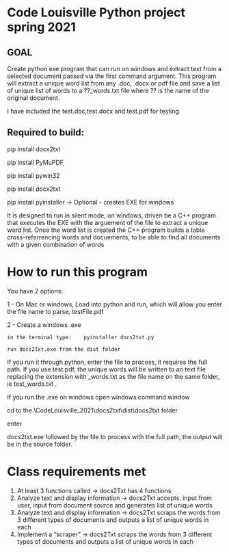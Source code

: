 # Code Louisville Python project spring 2021

## GOAL

Create python exe program that can run on windows and extract text from a selected document passed via the first command argument.
This program will extract a unique word list from any .doc, .docx or pdf file and save a list of unique list of words to a ??_words.txt file where ?? is the name of the original document.

I have included the test.doc,test.docx and test.pdf for testing


## Required to build:

pip install docx2txt

pip install PyMuPDF

pip install pywin32

pip install docx2txt

pip install pyinstaller  -> Optional - creates EXE for windows


It is designed to run in silent mode, on windows, driven be a C++ program that executes the EXE with the arguement of the file to extract a unique word list.  Once the word list is created the C++ program builds a table cross-referrencing words and docuements, to be able to find all documents with a given combination of words

# How to run this program

You have 2 options:

1 - On Mac or windows, Load into python and run, which will allow you enter the file name to parse, testFile.pdf

2 - Create a windows .exe

    in the terminal type:    pyinstaller docs2txt.py

    run docs2Txt.exe from the dist folder

If you run it through python, enter the file to process, it requires the full path.  If you use test.pdf, the unique words will be written to an text file replacing the extension with _words.txt as the file name on the same folder, ie test_words.txt . 

If you run the .exe on windows open windows command window

cd to the \CodeLouisville_2021\docs2txt\dist\docs2txt folder

enter

docs2txt.exe followed by the file to process with the full path, the output will be in the source folder.






# Class requirements met
1) At least 3 functions called -> docs2Txt has 4 functions
2) Analyze text and display information -> docs2Txt accepts, input from user, input from document source 
    and generates list of unique words
3) Analyze text and display information  -> docs2Txt scraps the words from 3 different types of documents and outputs a 
    list of unique words in each
4) Implement a “scraper”  -> docs2Txt scraps the words from 3 different types of documents and outputs a list of unique words in each

